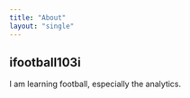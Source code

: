 ```yaml
---
title: "About"
layout: "single"
---
```


## ifootball103i
I am learning football, especially the analytics.